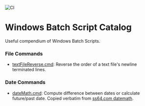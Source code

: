 ![CI](https://github.com/WhisperingChaos/WindowsBatchScripts/workflows/CI/badge.svg)

# Windows Batch Script Catalog
Useful compendium of Windows Batch Scripts.

### File Commands
 - [textFileReverse.cmd](./file/reverse/component): Reverse the order of a text file's newline terminated lines.

### Date Commands
 - [dateMath.cmd](./date/Math/component): Compute difference between dates or calculate future/past date.  Copied verbatim from [ss64.com datemath](https://ss64.com/nt/datemath.txt).
